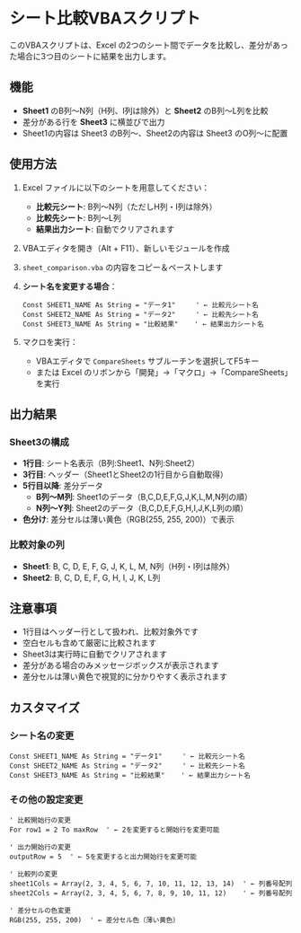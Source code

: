 # シート比較VBAスクリプト

このVBAスクリプトは、Excel の2つのシート間でデータを比較し、差分があった場合に3つ目のシートに結果を出力します。

## 機能

- **Sheet1** のB列～N列（H列、I列は除外）と **Sheet2** のB列～L列を比較
- 差分がある行を **Sheet3** に横並びで出力
- Sheet1の内容は Sheet3 のB列～、Sheet2の内容は Sheet3 のO列～に配置

## 使用方法

1. Excel ファイルに以下のシートを用意してください：
   - **比較元シート**: B列～N列（ただしH列・I列は除外）
   - **比較先シート**: B列～L列
   - **結果出力シート**: 自動でクリアされます

2. VBAエディタを開き（Alt + F11）、新しいモジュールを作成

3. `sheet_comparison.vba` の内容をコピー＆ペーストします

4. **シート名を変更する場合**：
   ```vba
   Const SHEET1_NAME As String = "データ1"     ' ← 比較元シート名
   Const SHEET2_NAME As String = "データ2"     ' ← 比較先シート名
   Const SHEET3_NAME As String = "比較結果"    ' ← 結果出力シート名
   ```

5. マクロを実行：
   - VBAエディタで `CompareSheets` サブルーチンを選択してF5キー
   - または Excel のリボンから「開発」→「マクロ」→「CompareSheets」を実行

## 出力結果

### Sheet3の構成
- **1行目**: シート名表示（B列:Sheet1、N列:Sheet2）
- **3行目**: ヘッダー（Sheet1とSheet2の1行目から自動取得）
- **5行目以降**: 差分データ
  - **B列～M列**: Sheet1のデータ（B,C,D,E,F,G,J,K,L,M,N列の順）
  - **N列～Y列**: Sheet2のデータ（B,C,D,E,F,G,H,I,J,K,L列の順）
- **色分け**: 差分セルは薄い黄色（RGB(255, 255, 200)）で表示

### 比較対象の列
- **Sheet1**: B, C, D, E, F, G, J, K, L, M, N列（H列・I列は除外）
- **Sheet2**: B, C, D, E, F, G, H, I, J, K, L列

## 注意事項

- 1行目はヘッダー行として扱われ、比較対象外です
- 空白セルも含めて厳密に比較されます
- Sheet3は実行時に自動でクリアされます
- 差分がある場合のみメッセージボックスが表示されます
- 差分セルは薄い黄色で視覚的に分かりやすく表示されます

## カスタマイズ

### シート名の変更
```vba
Const SHEET1_NAME As String = "データ1"     ' ← 比較元シート名
Const SHEET2_NAME As String = "データ2"     ' ← 比較先シート名
Const SHEET3_NAME As String = "比較結果"    ' ← 結果出力シート名
```

### その他の設定変更
```vba
' 比較開始行の変更
For row1 = 2 To maxRow  ' ← 2を変更すると開始行を変更可能

' 出力開始行の変更
outputRow = 5  ' ← 5を変更すると出力開始行を変更可能

' 比較列の変更
sheet1Cols = Array(2, 3, 4, 5, 6, 7, 10, 11, 12, 13, 14)  ' ← 列番号配列
sheet2Cols = Array(2, 3, 4, 5, 6, 7, 8, 9, 10, 11, 12)    ' ← 列番号配列

' 差分セルの色変更
RGB(255, 255, 200)  ' ← 差分セル色（薄い黄色）
```